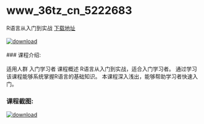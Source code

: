 # www_36tz_cn_5222683
R语言从入门到实战
[下载地址](http://www.36tz.cn/article/5222683 "下载地址")
<br/></br>[![download](http://36tz.cn/muke_img/2022_02_1-9-300x237.png "下载地址")](http://www.36tz.cn/article/5222683 "下载地址")
<br/></br>### 课程介绍:<br/></br>适用人群
入门学习者
课程概述
R语言从入门到实战，适合入门学习者。
通过学习该课程能够系统掌握R语言的基础知识。
本课程深入浅出，能够帮助学习者快速入门。

### 课程截图:
[![download](http://36tz.cn/muke_img/2022_02_2-8.png "下载地址")](http://www.36tz.cn/article/5222683 "下载地址")
